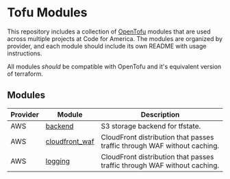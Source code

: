 # Tofu Modules

This repository includes a collection of [OpenTofu] modules that are used across
multiple projects at Code for America. The modules are organized by provider,
and each module should include its own README with usage instructions.

All modules _should_ be compatible with OpenTofu and it's equivalent version of
terraform.

## Modules

| Provider | Module                               | Description                                                              |
|----------|--------------------------------------|--------------------------------------------------------------------------|
| AWS      | [backend][aws-backend]               | S3 storage backend for tfstate.                                          |
| AWS      | [cloudfront_waf][aws-cloudfront-waf] | CloudFront distribution that passes traffic through WAF without caching. |
| AWS      | [logging][aws-logging]               | CloudFront distribution that passes traffic through WAF without caching. |

[aws-backend]: ./aws/backend/README.md
[aws-cloudfront-waf]: ./aws/cloudfront_waf/README.md
[aws-logging]: ./aws/logging/README.md
[opentofu]: https://opentofu.org/
[terraform]: https://www.terraform.io/
